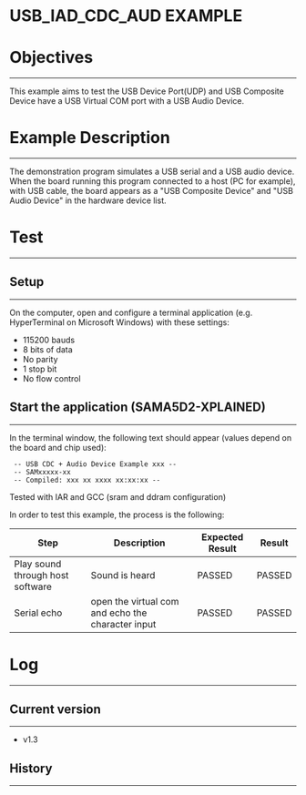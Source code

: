 USB_IAD_CDC_AUD EXAMPLE
=======================

# Objectives
------------
This example aims to test the USB Device Port(UDP) and USB Composite Device
have a USB Virtual COM port with a USB Audio Device.

# Example Description
---------------------
The demonstration program simulates a USB serial and a USB audio device. When
the board running this program connected to a host (PC for example), with USB
cable, the board appears as a "USB Composite Device" and "USB Audio Device" in
the hardware device list.

# Test
------

## Setup
--------
On the computer, open and configure a terminal application
(e.g. HyperTerminal on Microsoft Windows) with these settings:
 - 115200 bauds
 - 8 bits of data
 - No parity
 - 1 stop bit
 - No flow control

## Start the application (SAMA5D2-XPLAINED)
-------------------------------------------
In the terminal window, the following text should appear (values depend on the
board and chip used):
```
 -- USB CDC + Audio Device Example xxx --
 -- SAMxxxxx-xx
 -- Compiled: xxx xx xxxx xx:xx:xx --
```

Tested with IAR and GCC (sram and ddram configuration)

In order to test this example, the process is the following:

Step | Description | Expected Result | Result
-----|-------------|-----------------|-------
Play sound through host software | Sound is heard | PASSED | PASSED
Serial echo | open the virtual com and echo the character input | PASSED | PASSED


# Log
-----

## Current version
------------------
 - v1.3

## History
----------
